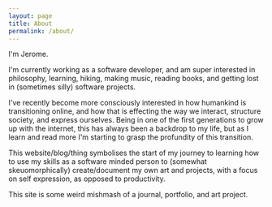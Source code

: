 ```yaml
---
layout: page
title: About
permalink: /about/
---
```


I'm Jerome.

I'm currently working as a software developer, and am super interested in philosophy, learning, hiking, making music, reading books, and getting lost in (sometimes silly) software projects.

I've recently become more consciously interested in how humankind is transitioning online, and how that is effecting the way we interact, structure society, and express ourselves. Being in one of the first generations to grow up with the internet, this has always been a backdrop to my life, but as I learn and read more I'm starting to grasp the profundity of this transition.

This website/blog/thing symbolises the start of my journey to learning how to use my skills as a software minded person to (somewhat skeuomorphically) create/document my own art and projects, with a focus on self expression, as opposed to productivity.

This site is some weird mishmash of a journal, portfolio, and art project.